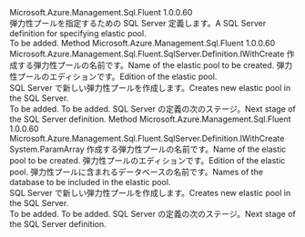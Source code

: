 <Type Name="IWithElasticPool" FullName="Microsoft.Azure.Management.Sql.Fluent.SqlServer.Definition.IWithElasticPool">
  <TypeSignature Language="C#" Value="public interface IWithElasticPool" />
  <TypeSignature Language="ILAsm" Value=".class public interface auto ansi abstract IWithElasticPool" />
  <TypeSignature Language="DocId" Value="T:Microsoft.Azure.Management.Sql.Fluent.SqlServer.Definition.IWithElasticPool" />
  <TypeSignature Language="VB.NET" Value="Public Interface IWithElasticPool" />
  <TypeSignature Language="F#" Value="type IWithElasticPool = interface" />
  <AssemblyInfo>
    <AssemblyName>Microsoft.Azure.Management.Sql.Fluent</AssemblyName>
    <AssemblyVersion>1.0.0.60</AssemblyVersion>
  </AssemblyInfo>
  <Interfaces />
  <Docs>
    <summary>
            <span data-ttu-id="caf82-101">弾力性プールを指定するための SQL Server 定義します。</span><span class="sxs-lookup"><span data-stu-id="caf82-101">A SQL Server definition for specifying elastic pool.</span></span>
            </summary>
    <remarks>To be added.</remarks>
  </Docs>
  <Members>
    <Member MemberName="WithNewElasticPool">
      <MemberSignature Language="C#" Value="public Microsoft.Azure.Management.Sql.Fluent.SqlServer.Definition.IWithCreate WithNewElasticPool (string elasticPoolName, string elasticPoolEdition);" />
      <MemberSignature Language="ILAsm" Value=".method public hidebysig newslot virtual instance class Microsoft.Azure.Management.Sql.Fluent.SqlServer.Definition.IWithCreate WithNewElasticPool(string elasticPoolName, string elasticPoolEdition) cil managed" />
      <MemberSignature Language="DocId" Value="M:Microsoft.Azure.Management.Sql.Fluent.SqlServer.Definition.IWithElasticPool.WithNewElasticPool(System.String,System.String)" />
      <MemberSignature Language="VB.NET" Value="Public Function WithNewElasticPool (elasticPoolName As String, elasticPoolEdition As String) As IWithCreate" />
      <MemberSignature Language="F#" Value="abstract member WithNewElasticPool : string * string -&gt; Microsoft.Azure.Management.Sql.Fluent.SqlServer.Definition.IWithCreate" Usage="iWithElasticPool.WithNewElasticPool (elasticPoolName, elasticPoolEdition)" />
      <MemberType>Method</MemberType>
      <AssemblyInfo>
        <AssemblyName>Microsoft.Azure.Management.Sql.Fluent</AssemblyName>
        <AssemblyVersion>1.0.0.60</AssemblyVersion>
      </AssemblyInfo>
      <ReturnValue>
        <ReturnType>Microsoft.Azure.Management.Sql.Fluent.SqlServer.Definition.IWithCreate</ReturnType>
      </ReturnValue>
      <Parameters>
        <Parameter Name="elasticPoolName" Type="System.String" />
        <Parameter Name="elasticPoolEdition" Type="System.String" />
      </Parameters>
      <Docs>
        <param name="elasticPoolName"><span data-ttu-id="caf82-102">作成する弾力性プールの名前です。</span><span class="sxs-lookup"><span data-stu-id="caf82-102">Name of the elastic pool to be created.</span></span></param>
        <param name="elasticPoolEdition"><span data-ttu-id="caf82-103">弾力性プールのエディションです。</span><span class="sxs-lookup"><span data-stu-id="caf82-103">Edition of the elastic pool.</span></span></param>
        <summary>
            <span data-ttu-id="caf82-104">SQL Server で新しい弾力性プールを作成します。</span><span class="sxs-lookup"><span data-stu-id="caf82-104">Creates new elastic pool in the SQL Server.</span></span>
            </summary>
        <returns>To be added.</returns>
        <remarks>To be added.</remarks>
        <return><span data-ttu-id="caf82-105">SQL Server の定義の次のステージ。</span><span class="sxs-lookup"><span data-stu-id="caf82-105">Next stage of the SQL Server definition.</span></span></return>
      </Docs>
    </Member>
    <Member MemberName="WithNewElasticPool">
      <MemberSignature Language="C#" Value="public Microsoft.Azure.Management.Sql.Fluent.SqlServer.Definition.IWithCreate WithNewElasticPool (string elasticPoolName, string elasticPoolEdition, params string[] databaseNames);" />
      <MemberSignature Language="ILAsm" Value=".method public hidebysig newslot virtual instance class Microsoft.Azure.Management.Sql.Fluent.SqlServer.Definition.IWithCreate WithNewElasticPool(string elasticPoolName, string elasticPoolEdition, string[] databaseNames) cil managed" />
      <MemberSignature Language="DocId" Value="M:Microsoft.Azure.Management.Sql.Fluent.SqlServer.Definition.IWithElasticPool.WithNewElasticPool(System.String,System.String,System.String[])" />
      <MemberSignature Language="VB.NET" Value="Public Function WithNewElasticPool (elasticPoolName As String, elasticPoolEdition As String, ParamArray databaseNames As String()) As IWithCreate" />
      <MemberSignature Language="F#" Value="abstract member WithNewElasticPool : string * string * string[] -&gt; Microsoft.Azure.Management.Sql.Fluent.SqlServer.Definition.IWithCreate" Usage="iWithElasticPool.WithNewElasticPool (elasticPoolName, elasticPoolEdition, databaseNames)" />
      <MemberType>Method</MemberType>
      <AssemblyInfo>
        <AssemblyName>Microsoft.Azure.Management.Sql.Fluent</AssemblyName>
        <AssemblyVersion>1.0.0.60</AssemblyVersion>
      </AssemblyInfo>
      <ReturnValue>
        <ReturnType>Microsoft.Azure.Management.Sql.Fluent.SqlServer.Definition.IWithCreate</ReturnType>
      </ReturnValue>
      <Parameters>
        <Parameter Name="elasticPoolName" Type="System.String" />
        <Parameter Name="elasticPoolEdition" Type="System.String" />
        <Parameter Name="databaseNames" Type="System.String[]">
          <Attributes>
            <Attribute>
              <AttributeName>System.ParamArray</AttributeName>
            </Attribute>
          </Attributes>
        </Parameter>
      </Parameters>
      <Docs>
        <param name="elasticPoolName"><span data-ttu-id="caf82-106">作成する弾力性プールの名前です。</span><span class="sxs-lookup"><span data-stu-id="caf82-106">Name of the elastic pool to be created.</span></span></param>
        <param name="elasticPoolEdition"><span data-ttu-id="caf82-107">弾力性プールのエディションです。</span><span class="sxs-lookup"><span data-stu-id="caf82-107">Edition of the elastic pool.</span></span></param>
        <param name="databaseNames"><span data-ttu-id="caf82-108">弾力性プールに含まれるデータベースの名前です。</span><span class="sxs-lookup"><span data-stu-id="caf82-108">Names of the database to be included in the elastic pool.</span></span></param>
        <summary>
            <span data-ttu-id="caf82-109">SQL Server で新しい弾力性プールを作成します。</span><span class="sxs-lookup"><span data-stu-id="caf82-109">Creates new elastic pool in the SQL Server.</span></span>
            </summary>
        <returns>To be added.</returns>
        <remarks>To be added.</remarks>
        <return><span data-ttu-id="caf82-110">SQL Server の定義の次のステージ。</span><span class="sxs-lookup"><span data-stu-id="caf82-110">Next stage of the SQL Server definition.</span></span></return>
      </Docs>
    </Member>
  </Members>
</Type>